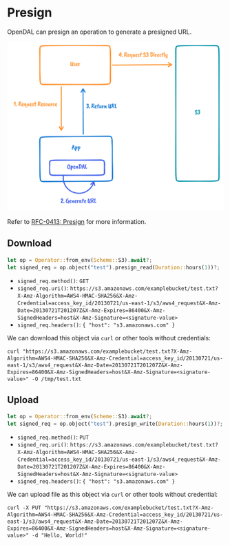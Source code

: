 # Presign

OpenDAL can presign an operation to generate a presigned URL.

![](../assets/rfcs/0413-presign/process.png)

Refer to [RFC-0413: Presign](../rfcs/0413-presign/) for more information.

## Download

```rust
let op = Operator::from_env(Scheme::S3).await?;
let signed_req = op.object("test").presign_read(Duration::hours(1))?;
```

- `signed_req.method()`: `GET`
- `signed_req.uri()`: `https://s3.amazonaws.com/examplebucket/test.txt?X-Amz-Algorithm=AWS4-HMAC-SHA256&X-Amz-Credential=access_key_id/20130721/us-east-1/s3/aws4_request&X-Amz-Date=20130721T201207Z&X-Amz-Expires=86400&X-Amz-SignedHeaders=host&X-Amz-Signature=<signature-value>`
- `signed_req.headers()`: `{ "host": "s3.amazonaws.com" }`

We can download this object via `curl` or other tools without credentials:

```shell
curl "https://s3.amazonaws.com/examplebucket/test.txt?X-Amz-Algorithm=AWS4-HMAC-SHA256&X-Amz-Credential=access_key_id/20130721/us-east-1/s3/aws4_request&X-Amz-Date=20130721T201207Z&X-Amz-Expires=86400&X-Amz-SignedHeaders=host&X-Amz-Signature=<signature-value>" -O /tmp/test.txt
```

## Upload

```rust
let op = Operator::from_env(Scheme::S3).await?;
let signed_req = op.object("test").presign_write(Duration::hours(1))?;
```

- `signed_req.method()`: `PUT`
- `signed_req.uri()`: `https://s3.amazonaws.com/examplebucket/test.txt?X-Amz-Algorithm=AWS4-HMAC-SHA256&X-Amz-Credential=access_key_id/20130721/us-east-1/s3/aws4_request&X-Amz-Date=20130721T201207Z&X-Amz-Expires=86400&X-Amz-SignedHeaders=host&X-Amz-Signature=<signature-value>`
- `signed_req.headers()`: `{ "host": "s3.amazonaws.com" }`

We can upload file as this object via `curl` or other tools without credential:

```shell
curl -X PUT "https://s3.amazonaws.com/examplebucket/test.txt?X-Amz-Algorithm=AWS4-HMAC-SHA256&X-Amz-Credential=access_key_id/20130721/us-east-1/s3/aws4_request&X-Amz-Date=20130721T201207Z&X-Amz-Expires=86400&X-Amz-SignedHeaders=host&X-Amz-Signature=<signature-value>" -d "Hello, World!"
```
